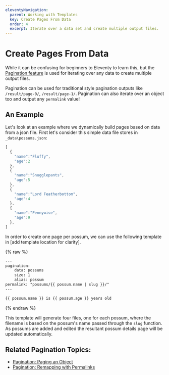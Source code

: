 ```yaml
---
eleventyNavigation:
  parent: Working with Templates
  key: Create Pages From Data
  order: 4
  excerpt: Iterate over a data set and create multiple output files.
---
```

# Create Pages From Data

While it can be confusing for beginners to Eleventy to learn this, but the [Pagination feature](/docs/pagination/) is used for iterating over any data to create multiple output files.

Pagination can be used for traditional style pagination outputs like `/result/page-0/`, `/result/page-1/`. Pagination can also iterate over an object too and output any `permalink` value!

## An Example

Let's look at an example where we dynamically build pages based on data from a json file. First let's consider this simple data file stores in `_data\possums.json`:

```js
[
  {
    "name":"Fluffy",
    "age":2
  },
  {
    "name":"Snugglepants",
    "age":5
  },
  {
    "name":"Lord Featherbottom",
    "age":4
  },
  {
    "name":"Pennywise",
    "age":9
  },
]
```

In order to create one page per possum, we can use the following template in [add template location for clarity].

{% raw %}
```html
---
pagination:
    data: possums
    size: 1
    alias: possum
permalink: "possums/{{ possum.name | slug }}/"
---

{{ possum.name }} is {{ possum.age }} years old
```
{% endraw %}

This template will generate four files, one for each possum, where the filename is based on the possum's name passed through the `slug` function. As possums are added and edited the resultant possum details page will be updated automatically.

## Related Pagination Topics:

* [Pagination: Paging an Object](/docs/pagination/#paging-an-object)
* [Pagination: Remapping with Permalinks](/docs/pagination/#remapping-with-permalinks)
